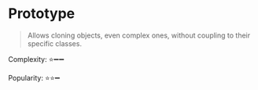 # Prototype

> Allows cloning objects, even complex ones, without coupling to their specific classes.

Complexity: :star::heavy_minus_sign::heavy_minus_sign:

Popularity: :star::star::heavy_minus_sign: